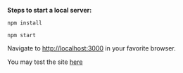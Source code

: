 **Steps to start a local server:**

`npm install`

`npm start`

Navigate to [http://localhost:3000](http://localhost:3000) in your favorite browser.

You may test the site [here](http://yenici.github.io/CiklumJSInternship/Assignment_01/)
